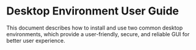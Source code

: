 # Desktop Environment User Guide

This document describes how to install and use two common desktop environments, which provide a user-friendly, secure, and reliable GUI for better user experience.
